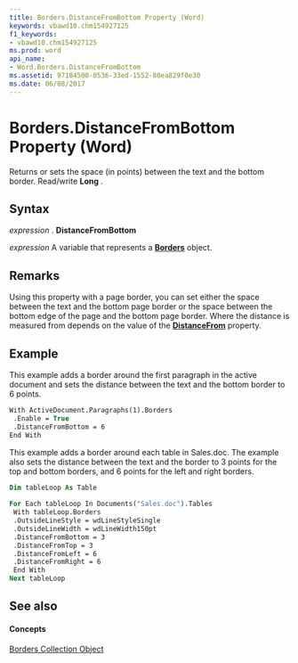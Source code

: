 ```yaml
---
title: Borders.DistanceFromBottom Property (Word)
keywords: vbawd10.chm154927125
f1_keywords:
- vbawd10.chm154927125
ms.prod: word
api_name:
- Word.Borders.DistanceFromBottom
ms.assetid: 97184500-0536-33ed-1552-80ea829f0e30
ms.date: 06/08/2017
---
```



# Borders.DistanceFromBottom Property (Word)

Returns or sets the space (in points) between the text and the bottom border. Read/write  **Long** .


## Syntax

 _expression_ . **DistanceFromBottom**

 _expression_ A variable that represents a **[Borders](Word.borders.md)** object.


## Remarks

Using this property with a page border, you can set either the space between the text and the bottom page border or the space between the bottom edge of the page and the bottom page border. Where the distance is measured from depends on the value of the  **[DistanceFrom](Word.Borders.DistanceFrom.md)** property.


## Example

This example adds a border around the first paragraph in the active document and sets the distance between the text and the bottom border to 6 points.


```vb
With ActiveDocument.Paragraphs(1).Borders 
 .Enable = True 
 .DistanceFromBottom = 6 
End With
```

This example adds a border around each table in Sales.doc. The example also sets the distance between the text and the border to 3 points for the top and bottom borders, and 6 points for the left and right borders.




```vb
Dim tableLoop As Table 
 
For Each tableLoop In Documents("Sales.doc").Tables 
 With tableLoop.Borders 
 .OutsideLineStyle = wdLineStyleSingle 
 .OutsideLineWidth = wdLineWidth150pt 
 .DistanceFromBottom = 3 
 .DistanceFromTop = 3 
 .DistanceFromLeft = 6 
 .DistanceFromRight = 6 
 End With 
Next tableLoop
```


## See also


#### Concepts


[Borders Collection Object](Word.borders.md)

